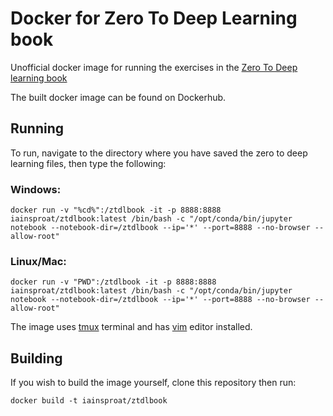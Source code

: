 # Docker for Zero To Deep Learning book

Unofficial docker image for running the exercises in the [Zero To Deep learning book](https://www.zerotodeeplearning.com/)

The built docker image can be found on Dockerhub.

## Running

To run, navigate to the directory where you have saved the zero to deep learning files, then type the following:

### Windows:

```
docker run -v "%cd%":/ztdlbook -it -p 8888:8888 iainsproat/ztdlbook:latest /bin/bash -c "/opt/conda/bin/jupyter notebook --notebook-dir=/ztdlbook --ip='*' --port=8888 --no-browser --allow-root"
```

### Linux/Mac:

```
docker run -v "PWD":/ztdlbook -it -p 8888:8888 iainsproat/ztdlbook:latest /bin/bash -c "/opt/conda/bin/jupyter notebook --notebook-dir=/ztdlbook --ip='*' --port=8888 --no-browser --allow-root"
```

The image uses [tmux](https://github.com/tmux/tmux/wiki) terminal and has [vim](https://www.vim.org/) editor installed.

## Building

If you wish to build the image yourself, clone this repository then run:

```
docker build -t iainsproat/ztdlbook
```
